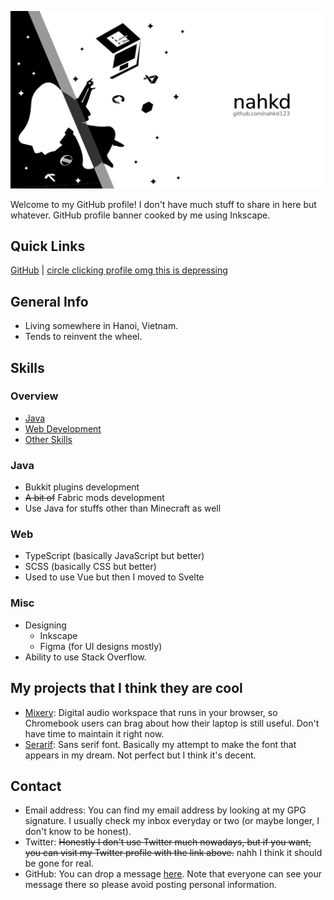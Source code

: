 ![Profile banner](banner.png)

Welcome to my GitHub profile! I don't have much stuff to share in here but whatever. GitHub profile banner cooked by me using Inkscape.

## Quick Links
[GitHub](https://github.com/nahkd123) | [circle clicking profile omg this is depressing](https://osu.ppy.sh/users/12607531)

## General Info
- Living somewhere in Hanoi, Vietnam.
- Tends to reinvent the wheel.

## Skills
### Overview
- [Java](#skills-java)
- [Web Development](#skills-web)
- [Other Skills](#skills-misc)

### Java <a id="skills-java"/>
- Bukkit plugins development
- ~~A bit of~~ Fabric mods development
- Use Java for stuffs other than Minecraft as well

### Web <a id="skills-web"/>
- TypeScript (basically JavaScript but better)
- SCSS (basically CSS but better)
- Used to use Vue but then I moved to Svelte

### Misc <a id="skills-misc"/>
- Designing
  + Inkscape
  + Figma (for UI designs mostly)
- Ability to use Stack Overflow.

## My projects that I think they are cool <a id="cool-projects"/>
- [Mixery](https://github.com/MixeryOSS/Mixery): Digital audio workspace that runs in your browser, so Chromebook users can brag about how their laptop is still useful. Don't have time to maintain it right now.
- [Serarif](https://github.com/nahkd123/Serarif): Sans serif font. Basically my attempt to make the font that appears in my dream. Not perfect but I think it's decent.

## Contact
- Email address: You can find my email address by looking at my GPG signature. I usually check my inbox everyday or two (or maybe longer, I don't know to be honest).
- Twitter: ~~Honestly I don't use Twitter much nowadays, but if you want, you can visit my Twitter profile with the link above.~~ nahh I think it should be gone for real.
- GitHub: You can drop a message [here](https://github.com/nahkd123/nahkd123/issues). Note that everyone can see your message there so please avoid posting personal information.
